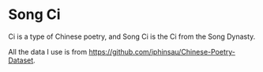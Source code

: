 # Song Ci

Ci is a type of Chinese poetry, and Song Ci is the Ci from the Song Dynasty.

All the data I use is from https://github.com/iphinsau/Chinese-Poetry-Dataset.
